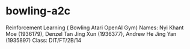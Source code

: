 # bowling-a2c
Reinforcement Learning ( Bowling Atari OpenAI Gym)
Names: Nyi Khant Moe (1936179), Denzel Tan Jing Xun (1936377), Andrew He Jing Yan (1935897)
Class: DIT/FT/2B/14

